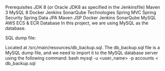 Prerequisites
JDK 8 (or Oracle JDK8 as specified in the Jenkinsfile)
Maven 3
MySQL 8
Docker
Jenkins
SonarQube
Technologies
Spring MVC
Spring Security
Spring Data JPA
Maven
JSP
Docker
Jenkins
SonarQube
MySQL
AWS ECS & ECR
Database
In this project, we are using MySQL as the database.

SQL dump file:

Located at /src/main/resources/db_backup.sql.
The db_backup.sql file is a MySQL dump file, and we need to import it to the MySQL database server using the following command:
bash
mysql -u <user_name> -p accounts < db_backup.sql
